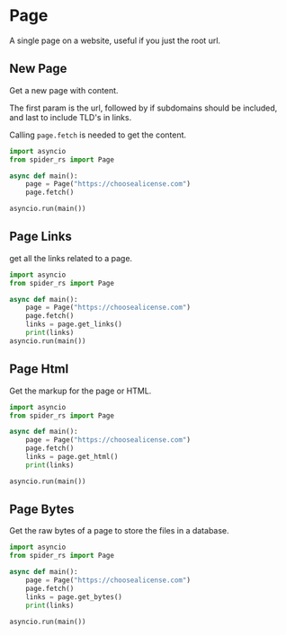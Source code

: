# Page

A single page on a website, useful if you just the root url.

## New Page

Get a new page with content.

The first param is the url, followed by if subdomains should be included, and last to include TLD's in links.

Calling `page.fetch` is needed to get the content.

```python
import asyncio
from spider_rs import Page

async def main():
    page = Page("https://choosealicense.com")
    page.fetch()

asyncio.run(main())
```

## Page Links

get all the links related to a page.

```python
import asyncio
from spider_rs import Page

async def main():
    page = Page("https://choosealicense.com")
    page.fetch()
    links = page.get_links()
    print(links)
asyncio.run(main())
```

## Page Html

Get the markup for the page or HTML.

```python
import asyncio
from spider_rs import Page

async def main():
    page = Page("https://choosealicense.com")
    page.fetch()
    links = page.get_html()
    print(links)

asyncio.run(main())
```

## Page Bytes

Get the raw bytes of a page to store the files in a database.

```python
import asyncio
from spider_rs import Page

async def main():
    page = Page("https://choosealicense.com")
    page.fetch()
    links = page.get_bytes()
    print(links)

asyncio.run(main())
```

